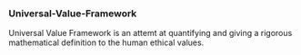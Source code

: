 ### Universal-Value-Framework
Universal Value Framework is an attemt at quantifying and giving a rigorous mathematical definition to the human ethical values.
